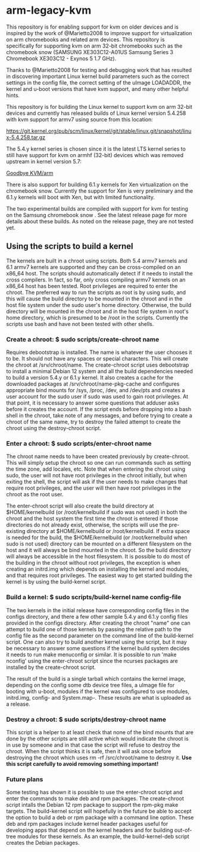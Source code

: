 # arm-legacy-kvm
This repository is for enabling support for kvm on older devices and is inspired by the work of @Marietto2008 to improve support for virtualization on arm chromebooks and related arm devices. This repository is specifically for supporting kvm on arm 32-bit chromebooks such as the chromebook snow (SAMSUNG XE303C12-A01US Samsung Series 3 Chromebook XE303C12 - Exynos 5 1.7 GHz).

Thanks to @Marietto2008 for testing and debugging work that has resulted in discovering important Linux kernel build parameters such as the correct settings in the config file, the correct setting of the uImage LOADADDR, the kernel and u-boot versions that have kvm support, and many other helpful hints.

This repository is for building the Linux kernel to support kvm on arm 32-bit devices and currently has released builds of Linux kernel version 5.4.258 with kvm support for armv7 using source from this location:

https://git.kernel.org/pub/scm/linux/kernel/git/stable/linux.git/snapshot/linux-5.4.258.tar.gz

The 5.4.y kernel series is chosen since it is the latest LTS kernel series to still have support for kvm on armhf (32-bit) devices which was removed upstream in kernel version 5.7:

[Goodbye KVM/arm](https://git.kernel.org/pub/scm/linux/kernel/git/torvalds/linux.git/commit/?id=463050599742a89e0508355e626e032e8d0dab8d)

There is also support for building 6.1.y kernels for Xen virtualization on the chromebook snow. Currently the support for Xen is very preliminary and the 6.1.y kernels will boot with Xen, but with limited functionality.

The two experimental builds are compiled with support for kvm for testing on the Samsung chromebook snow . See the latest release page for more details about these builds. As noted on the release page, they are not tested yet.
## Using the scripts to build a kernel
The kernels are built in a chroot using scripts. Both 5.4 armv7 kernels and 6.1 armv7 kernels are supported and they can be cross-compiled on an x86_64 host. The scripts should automatically detect if it needs to install the cross compilers. In fact, so far, only cross compiling armv7 kernels on an x86_64 host has been tested. Root privileges are required to enter the chroot. The preferred way to run the scripts as root is by using sudo, and this will cause the build directory to be mounted in the chroot and in the host file system under the sudo user's home directory. Otherwise, the build directory will be mounted in the chroot and in the host file system in root's home directory, which is presumed to be /root in the scripts. Currently the scripts use bash and have not been tested with other shells.
### Create a chroot: $ sudo scripts/create-chroot name
Requires debootstrap is installed. The name is whatever the user chooses it to be. It should not have any spaces or special characters. This will create the chroot at /srv/chroot/name. The create-chroot script uses debootstrap to install a minimal Debian 12 system and all the build dependencies needed to build a version 5.4.y or 6.1.y kernel. It also creates a cache for the downloaded packages at /srv/chroot/name-pkg-cache and configures appropriate bind mounts for /sys, /proc, /dev, and /dev/pts and creates a user account for the sudo user if sudo was used to gain root privileges. At that point, it is necessary to answer some questions that adduser asks before it creates the account. If the script ends before dropping into a bash shell in the chroot, take note of any messages, and before trying to create a chroot of the same name, try to destroy the failed attempt to create the chroot using the destroy-chroot script.
### Enter a chroot: $ sudo scripts/enter-chroot name
The chroot name needs to have been created previously by create-chroot. This will simply setup the chroot so one can run commands such as setting the time zone, add locales, etc. Note that when entering the chroot using sudo, the user will not have root privileges in the chroot initially, but when exiting the shell, the script will ask if the user needs to make changes that require root privileges, and the user will then have root privileges in the chroot as the root user.

The enter-chroot script will also create the build directory at $HOME/kernelbuild (or /root/kernelbuild if sudo was not used) in both the chroot and the host system the first time the chroot is entered if those directories do not already exist, otherwise, the scripts will use the pre-existing directory at $HOME/kernelbuild or /root/kernelbuild. If extra space is needed for the build, the $HOME/kernelbuild (or /root/kernelbuild when sudo is not used) directory can be mounted on a different filesystem on the host and it will always be bind mounted in the chroot. So the build directory will always be accessible in the host filesystem. It is possible to do most of the building in the chroot without root privileges, the  exception is when creating an initrd.img which depends on installing the kernel and modules, and that requires root privileges. The easiest way to get started building the kernel is by using the build-kernel script.
### Build a kernel: $ sudo scripts/build-kernel name config-file
The two kernels in the initial release have corresponding config files in the configs directory, and there a few other sample 5.4.y and 6.1.y config files provided in the configs directory. After creating the chroot "name" one can attempt to build one of those kernels by passing the relative path to the config file as the second parameter on the command line of the build-kernel script. One can also try to build another kernel using the script, but it may be necessary to answer some questions if the kernel build system decides it needs to run make menuconfig or similar. It is possible to run 'make nconfig' using the enter-chroot script since the ncurses packages are installed by the create-chroot script.

The result of the build is a single tarball which contains the kernel image, depending on the config some dtb device tree files, a uImage file for booting with u-boot, modules if the kernel was configured to use modules, initrd.img, config-<version> and System.map-<version>. These results are what is uploaded as a release.
### Destroy a chroot: $ sudo scripts/destroy-chroot name
This script is a helper to at least check that none of the bind mounts that are done by the other scripts are still active which would indicate the chroot is in use by someone and in that case the script will refuse to destroy the chroot. When the script thinks it is safe, then it will ask once before destroying the chroot which uses rm -rf /src/chroot/name to destroy it. **Use this script carefully to avoid removing something important!**
### Future plans
Some testing has shown it is possible to use the enter-chroot script and enter the commands to make deb and rpm packages. The create-chroot script intalls the Debian 12 rpm package to support the rpm-pkg make targets. The build-kernel script will hopefully in the future be able to accept the option to build a deb or rpm package with a command line option. These deb and rpm packages include kernel header packages useful for developing apps that depend on the kernel headers and for building out-of-tree modules for these kernels. As an example, the build-kernel-deb script creates the Debian packages.
